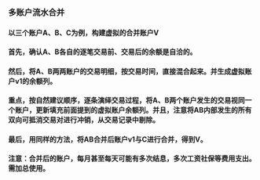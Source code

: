 ### 多账户流水合并
#### 以三个账户A、B、C为例，构建虚拟的合并账户V
#### 首先，确认A、B各自的逐笔交易前、交易后的余额是自洽的。
#### 然后，将A、B两两账户的交易明细，按交易时间，直接混合起来。并生成虚拟账户v1的余额列。
#### 重点，按自然建议顺序，逐条演绎交易过程，将A、B两个账户发生的交易视同一个账户，更新填充前面提到的虚拟账户余额列。并且，注意将AB内部发生的所有双向可抵消交易对进行冲销，从交易记录中剔除。
#### 最后，用同样的方法，将AB合并后账户v1与C进行合并，得到V。

#### 注意：合并后的账户，每月甚至每天可能有多次结息，多次工资社保等费用支出。需加总使用。